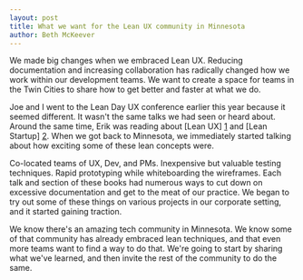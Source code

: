 ```yaml
---
layout: post
title: What we want for the Lean UX community in Minnesota
author: Beth McKeever
---
```


<p class="lead">We made big changes when we embraced Lean UX. Reducing documentation and increasing collaboration has radically changed how we work within our development teams. We want to create a space for teams in the Twin Cities to share how to get better and faster at what we do.</p>

<!--more-->

Joe and I went to the Lean Day UX conference earlier this year because it seemed different. It wasn't the same talks we had seen or heard about. Around the same time, Erik was reading about [Lean UX] [1] and [Lean Startup] [2]. When we got back to Minnesota, we immediately started talking about how exciting some of these lean concepts were.


Co-located teams of UX, Dev, and PMs. Inexpensive but valuable testing techniques. Rapid prototyping while whiteboarding the wireframes. Each talk and section of these books had numerous ways to cut down on excessive documentation and get to the meat of our practice. We began to try out some of these things on various projects in our corporate setting, and it started gaining traction.


We know there's an amazing tech community in Minnesota. We know some of that community has already embraced lean techniques, and that even more teams want to find a way to do that. We're going to start by sharing what we've learned, and then invite the rest of the community to do the same.


[1]: http://www.amazon.com/Lean-UX-Applying-Principles-Experience/dp/1449311652/
[2]: http://www.amazon.com/The-Lean-Startup-Entrepreneurs-Continuous/dp/0307887898/